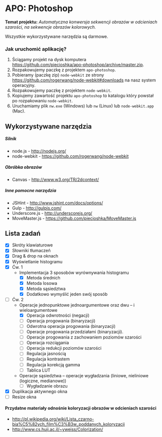 # APO: Photoshop

**Temat projektu:** _Automatyczna konwersja sekwencji obrazów w odcieniach szarości, na sekwencje obrazów kolorowych._

Wszystkie wykorzystywane narzędzia są darmowe.

### Jak uruchomić aplikację?

1. Ściągamy projekt na dysk komputera https://github.com/piecioshka/apo-photoshop/archive/master.zip.
2. Rozpakowujemy paczkę z projektem `apo-photoshop`.
3. Pobieramy (paczkę zip) `node-webkit` ze strony https://github.com/rogerwang/node-webkit#downloads na nasz system operacyjny.
4. Rozpakowujemy paczkę z projektem `node-webkit`.
5. Kopiujemy zawartość projektu `apo-photoshop` to katalogu który powstał po rozpakowaniu `node-webkit`.
6. Uruchamiamy plik `nw.exe` (Windows) lub `nw` (Linux) lub `node-webkit.app` (Mac).

## Wykorzystywane narzędzia

##### Silnik

- node.js - http://nodejs.org/
- node-webkit - https://github.com/rogerwang/node-webkit

##### Obróbka obrazów

- Canvas - http://www.w3.org/TR/2dcontext/

##### Inne pomocne narzędzia

- JSHint - http://www.jshint.com/docs/options/
- Gulp - http://gulpjs.com/
- Underscore.js - http://underscorejs.org/
- MoveMaster.js - https://github.com/piecioshka/MoveMaster.js

## Lista zadań

- [x] Skróty klawiaturowe
- [x] Słowniki tłumaczeń
- [x] Drag & drop na oknach
- [x] Wyświetlanie histogramu
- [x] Ćw. 1
    - Implementacja 3 sposobów wyrównywania histogramu
        - [x] Metoda średnich
        - [x] Metoda losowa
        - [x] Metoda sąsiedztwa
        - [x] Dodatkowo wymyślić jeden swój sposób
- [ ] Ćw. 2
    - Operacje jednopunktowe jednoargumentowe oraz dwu – i wieloargumentowe
        - [x] Operacja odwrotności (negacji)
        - [ ] Operacja progowania (binaryzacji)
        - [ ] Odwrotna operacja progowania (binaryzacji)
        - [ ] Operacje progowania przedziałami (binaryzacji).
        - [ ] Operacje progowania z zachowaniem poziomów szarości
        - [ ] Operacja rozciągania
        - [ ] Operacja redukcji poziomów szarości
        - [ ] Regulacja jasnością
        - [ ] Regulacja kontrastem
        - [ ] Regulacja korekcją gamma
        - [ ] Tablica LUT
    - Operacje sąsiedztwa – operacje wygładzania (liniowe, nieliniowe (logiczne, medianowe))
        - [ ] Wygładzanie obrazu
- [x] Duplikacja aktywnego okna
- [ ] Resize okna

#### Przydatne materiały odnośnie koloryzacji obrazów w odcieniach szarości

- http://pl.wikipedia.org/wiki/Lista_czarno-bia%C5%82ych_film%C3%B3w_poddanych_koloryzacji
- http://www.cs.huji.ac.il/~yweiss/Colorization/

